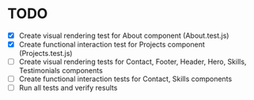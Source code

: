 # TODO

- [x] Create visual rendering test for About component (About.test.js)
- [x] Create functional interaction test for Projects component (Projects.test.js)
- [ ] Create visual rendering tests for Contact, Footer, Header, Hero, Skills, Testimonials components
- [ ] Create functional interaction tests for Contact, Skills components
- [ ] Run all tests and verify results

